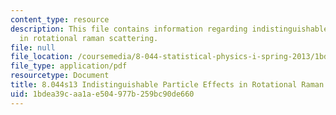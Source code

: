 ```yaml
---
content_type: resource
description: This file contains information regarding indistinguishable particle effects
  in rotational raman scattering.
file: null
file_location: /coursemedia/8-044-statistical-physics-i-spring-2013/1bdea39caa1ae504977b259bc90de660_MIT8_044S13_notes.Raman.pdf
file_type: application/pdf
resourcetype: Document
title: 8.044s13 Indistinguishable Particle Effects in Rotational Raman Scattering
uid: 1bdea39c-aa1a-e504-977b-259bc90de660
---
```

